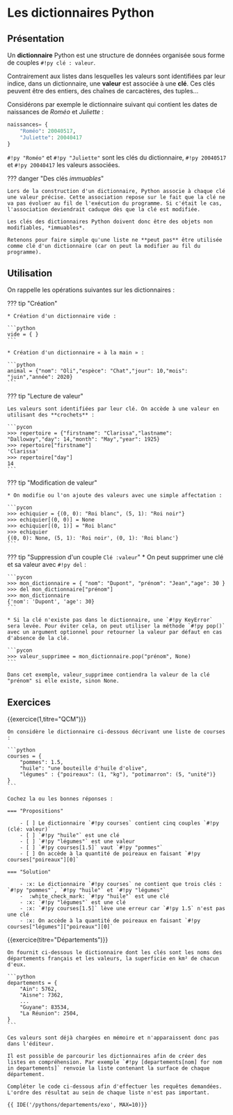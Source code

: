 # Les dictionnaires Python

## Présentation

Un **dictionnaire** Python est une structure de données organisée sous forme de couples `#!py clé : valeur`.

Contrairement aux listes dans lesquelles les valeurs sont identifiées par leur indice, dans un dictionnaire, une **valeur** est associée à une **clé**. Ces clés peuvent être des entiers, des chaînes de carcactères, des tuples...

Considérons par exemple le dictionnaire suivant qui contient les dates de naissances de *Roméo* et *Juliette* :

```python
naissances= {
    "Roméo": 20040517,
    "Juliette": 20040417
}
```

`#!py "Roméo"` et `#!py "Juliette"` sont les clés du dictionnaire, `#!py 20040517` et `#!py 20040417` les valeurs associées.

??? danger "Des clés *immuables*"

    Lors de la construction d'un dictionnaire, Python associe à chaque clé une valeur précise. Cette association repose sur le fait que la clé ne va pas évoluer au fil de l'exécution du programme. Si c'était le cas, l'association deviendrait caduque dès que la clé est modifiée.

    Les clés des dictionnaires Python doivent donc être des objets non modifiables, *immuables*.

    Retenons pour faire simple qu'une liste ne **peut pas** être utilisée comme clé d'un dictionnaire (car on peut la modifier au fil du programme).

## Utilisation

On rappelle les opérations suivantes sur les dictionnaires :

??? tip "Création"

    * Création d'un dictionnaire vide :

    ```python
    vide = { }
    ```
    
    * Création d'un dictionnaire « à la main » :

    ```python
    animal = {"nom": "Oli","espèce": "Chat","jour": 10,"mois": "juin","année": 2020}
    ```

??? tip "Lecture de valeur"

    Les valeurs sont identifiées par leur clé. On accède à une valeur en utilisant des **crochets** :

    ```pycon
    >>> repertoire = {"firstname": "Clarissa","lastname": "Dalloway","day": 14,"month": "May","year": 1925}
    >>> repertoire["firstname"]
    'Clarissa'
    >>> repertoire["day"]
    14
    ```

??? tip "Modification de valeur"

    * On modifie ou l'on ajoute des valeurs avec une simple affectation :
  
    ```pycon
    >>> echiquier = {(0, 0): "Roi blanc", (5, 1): "Roi noir"}
    >>> echiquier[(0, 0)] = None
    >>> echiquier[(0, 1)] = "Roi blanc"
    >>> echiquier
    {(0, 0): None, (5, 1): 'Roi noir', (0, 1): 'Roi blanc'}
    ```

??? tip "Suppression d'un couple `Clé :valeur`"
    * On peut supprimer une clé et sa valeur avec `#!py del` :
  
    ```pycon
    >>> mon_dictionnaire = { "nom": "Dupont", "prénom": "Jean","age": 30 }
    >>> del mon_dictionnaire["prénom"]
    >>> mon_dictionnaire
    {'nom': 'Dupont', 'age': 30}
    ```
    
    * Si la clé n'existe pas dans le dictionnaire, une `#!py KeyError` sera levée. Pour éviter cela, on peut utiliser la méthode `#!py pop()` avec un argument optionnel pour retourner la valeur par défaut en cas d'absence de la clé. 

    ```pycon
    >>> valeur_supprimee = mon_dictionnaire.pop("prénom", None)
    ```
    
    Dans cet exemple, valeur_supprimee contiendra la valeur de la clé "prénom" si elle existe, sinon None.

## Exercices

{{exercice(1,titre="QCM")}}

    On considère le dictionnaire ci-dessous décrivant une liste de courses :

    ```python
    courses = {
        "pommes": 1.5,
        "huile": "une bouteille d'huile d'olive",
        "légumes" : {"poireaux": (1, "kg"), "potimarron": (5, "unité")}
    }
    ```

    Cochez la ou les bonnes réponses :

    === "Propositions"
        
        - [ ] Le dictionnaire `#!py courses` contient cinq couples `#!py (clé: valeur)`
        - [ ] `#!py "huile"` est une clé
        - [ ] `#!py "légumes"` est une valeur
        - [ ] `#!py courses[1.5]` vaut `#!py "pommes"`
        - [ ] On accède à la quantité de poireaux en faisant `#!py courses["poireaux"][0]`

    === "Solution"
        
        - :x: Le dictionnaire `#!py courses` ne contient que trois clés : `#!py "pommes"`, `#!py "huile"` et `#!py "légumes"`
        -  :white_check_mark: `#!py "huile"` est une clé
        - :x: `#!py "légumes"` est une clé
        - :x: `#!py courses[1.5]` lève une erreur car `#!py 1.5` n'est pas une clé
        - :x: On accède à la quantité de poireaux en faisant `#!py courses["légumes"]["poireaux"][0]`

{{exercice(titre="Départements")}}

    On fournit ci-dessous le dictionnaire dont les clés sont les noms des départements français et les valeurs, la superficie en km² de chacun d'eux.

    ```python
    departements = {
        "Ain": 5762,
        "Aisne": 7362,
        ...
        "Guyane": 83534,
        "La Réunion": 2504,
    }
    ```

    Ces valeurs sont déjà chargées en mémoire et n'apparaissent donc pas dans l'éditeur.

    Il est possible de parcourir les dictionnaires afin de créer des listes en compréhension. Par exemple `#!py [departements[nom] for nom in departements]` renvoie la liste contenant la surface de chaque département.

    Compléter le code ci-dessous afin d'effectuer les requêtes demandées. L'ordre des résultat au sein de chaque liste n'est pas important.

    {{ IDE('/pythons/departements/exo', MAX=10)}}